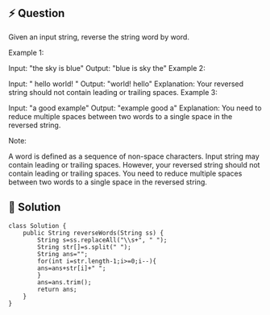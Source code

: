 ## :zap: Question

Given an input string, reverse the string word by word.

 

Example 1:

Input: "the sky is blue"
Output: "blue is sky the"
Example 2:

Input: "  hello world!  "
Output: "world! hello"
Explanation: Your reversed string should not contain leading or trailing spaces.
Example 3:

Input: "a good   example"
Output: "example good a"
Explanation: You need to reduce multiple spaces between two words to a single space in the reversed string.
 

Note:

A word is defined as a sequence of non-space characters.
Input string may contain leading or trailing spaces. However, your reversed string should not contain leading or trailing spaces.
You need to reduce multiple spaces between two words to a single space in the reversed string.

## :peach: Solution
```
class Solution {
    public String reverseWords(String ss) {
        String s=ss.replaceAll("\\s+", " ");
        String str[]=s.split(" ");
        String ans="";
        for(int i=str.length-1;i>=0;i--){
        ans=ans+str[i]+" ";
        }
        ans=ans.trim();
        return ans;
    }
}
```
